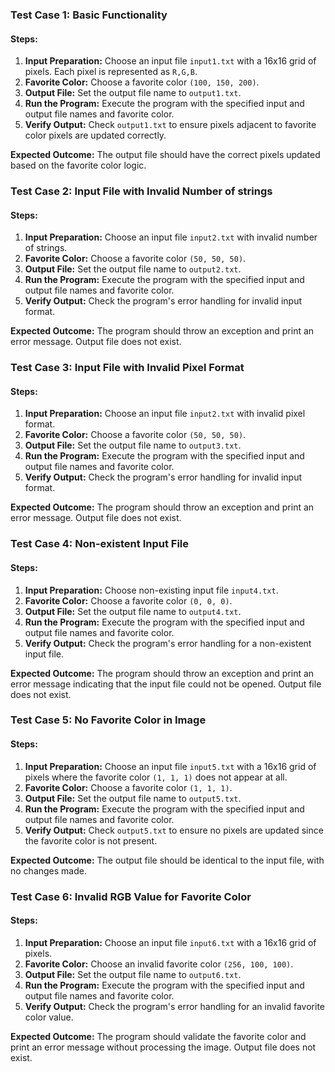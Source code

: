### Test Case 1: Basic Functionality

#### Steps:
1. **Input Preparation:** Choose an input file `input1.txt` with a 16x16 grid of pixels. Each pixel is represented as `R,G,B`.
2. **Favorite Color:** Choose a favorite color `(100, 150, 200)`.
3. **Output File:** Set the output file name to `output1.txt`.
4. **Run the Program:** Execute the program with the specified input and output file names and favorite color.
5. **Verify Output:** Check `output1.txt` to ensure pixels adjacent to favorite color pixels are updated correctly.

**Expected Outcome:** The output file should have the correct pixels updated based on the favorite color logic.

### Test Case 2: Input File with Invalid Number of strings

#### Steps:
1. **Input Preparation:** Choose an input file `input2.txt` with invalid number of strings.
2. **Favorite Color:** Choose a favorite color `(50, 50, 50)`.
3. **Output File:** Set the output file name to `output2.txt`.
4. **Run the Program:** Execute the program with the specified input and output file names and favorite color.
5. **Verify Output:** Check the program's error handling for invalid input format.

**Expected Outcome:** The program should throw an exception and print an error message. Output file does not exist.

### Test Case 3: Input File with Invalid Pixel Format

#### Steps:
1. **Input Preparation:** Choose an input file `input2.txt` with invalid pixel format.
2. **Favorite Color:** Choose a favorite color `(50, 50, 50)`.
3. **Output File:** Set the output file name to `output3.txt`.
4. **Run the Program:** Execute the program with the specified input and output file names and favorite color.
5. **Verify Output:** Check the program's error handling for invalid input format.

**Expected Outcome:** The program should throw an exception and print an error message. Output file does not exist.

### Test Case 4: Non-existent Input File

#### Steps:
1. **Input Preparation:** Choose non-existing input file `input4.txt`.
2. **Favorite Color:** Choose a favorite color `(0, 0, 0)`.
3. **Output File:** Set the output file name to `output4.txt`.
4. **Run the Program:** Execute the program with the specified input and output file names and favorite color.
5. **Verify Output:** Check the program's error handling for a non-existent input file.

**Expected Outcome:** The program should throw an exception and print an error message indicating that the input file could not be opened. Output file does not exist.


### Test Case 5: No Favorite Color in Image

#### Steps:
1. **Input Preparation:** Choose an input file `input5.txt` with a 16x16 grid of pixels where the favorite color `(1, 1, 1)` does not appear at all.
2. **Favorite Color:** Choose a favorite color `(1, 1, 1)`.
3. **Output File:** Set the output file name to `output5.txt`.
4. **Run the Program:** Execute the program with the specified input and output file names and favorite color.
5. **Verify Output:** Check `output5.txt` to ensure no pixels are updated since the favorite color is not present.

**Expected Outcome:** The output file should be identical to the input file, with no changes made.

### Test Case 6: Invalid RGB Value for Favorite Color

#### Steps:
1. **Input Preparation:** Choose an input file `input6.txt` with a 16x16 grid of pixels.
2. **Favorite Color:** Choose an invalid favorite color `(256, 100, 100)`.
3. **Output File:** Set the output file name to `output6.txt`.
4. **Run the Program:** Execute the program with the specified input and output file names and favorite color.
5. **Verify Output:** Check the program's error handling for an invalid favorite color value.

**Expected Outcome:** The program should validate the favorite color and print an error message without processing the image. Output file does not exist.

